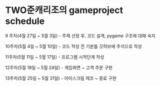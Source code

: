 # TWO준캐리조의  gameproject schedule

9 주차(4월 27일 ~ 5월 3일)  - 주제 선정 후, 코드 설계, pygame 구조에 대해 숙지

10주차(5월 4일 ~ 5월 10일)  - 코드 작성 전 기본틀 깃허브에 주석으로 작성 

11주차(5월 11일 ~ 5월 17일) -  프로그램 시작단계 작성

12주차(5월 18일 ~ 5월 24일) - 게임화면 ~ 고객 주문 구현

13주차(5월 25일 ~ 5월 31일) - 아이스크림 제조 ~ 종료 구현
